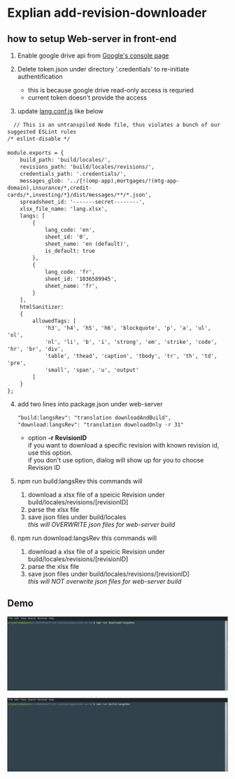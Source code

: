 # Explian add-revision-downloader  
  
## how to setup Web-server in front-end  
1. Enable google drive api from [Google's console page](https://console.developers.google.com/apis/dashboard)
  
2. Delete token.json under directory '.credentials' to re-initiate authentification  
    - this is because google drive read-only access is requried
    - current token doesn't provide the access
  
3. update [lang.conf.js](https://github.com/sijoonlee/explain/blob/master/lang.conf.js) like below
```
  // This is an untranspiled Node file, thus violates a bunch of our suggested ESLint rules
/* eslint-disable */

module.exports = {
    build_path: 'build/locales/',
    revisions_path: 'build/locales/revisions/',
    credentials_path: '.credentials/',
    messages_glob: '../{!(omp-app),mortgages/!(mtg-app-domain),insurance/*,credit-cards/*,investing/*}/dist/messages/**/*.json',
    spreadsheet_id: '-------secret--------',
    xlsx_file_name: 'lang.xlsx',
    langs: [
        {
            lang_code: 'en',
            sheet_id: '0',
            sheet_name: 'en (default)',
            is_default: true
        },
        {
            lang_code: 'fr',
            sheet_id: '1036589945',
            sheet_name: 'fr',
        }
    ],
    htmlSanitizer:
    {
        allowedTags: [ 
            'h3', 'h4', 'h5', 'h6', 'blockquote', 'p', 'a', 'ul', 'ol',
            'nl', 'li', 'b', 'i', 'strong', 'em', 'strike', 'code', 'hr', 'br', 'div',
            'table', 'thead', 'caption', 'tbody', 'tr', 'th', 'td', 'pre', 
            'small', 'span', 'u', 'output'
        ]
    }
};
```
4. add two lines into package.json under web-server  
    ```
    "build:langsRev": "translation downloadAndBuild",
    "download:langsRev": "translation downloadOnly -r 31"
    ```
    - option **-r** **RevisionID**  
    if you want to download a specific revision with known revision id, use this option.  
    if you don't use option, dialog will show up for you to choose Revision ID

5. npm run build:langsRev
    this commands will   
    1) download a xlsx file of a speicic Revision under build/locales/revisions/[revisionID]
    2) parse the xlsx file
    3) save json files under build/locales  
   *this will OVERWRITE json files for web-server build*

6. npm run download:langsRev
    this commands will   
    1) download a xlsx file of a speicic Revision under build/locales/revisions/[revisionID]
    2) parse the xlsx file
    3) save json files under build/locales/revisions/[revisionID]  
   *this will NOT overwrite json files for web-server build*

## Demo
<p align ="center"> 
  <img src = "https://github.com/sijoonlee/explain/blob/master/download_ex.gif" width = "700"/> 
</p>

<p align ="center"> 
  <img src = "https://github.com/sijoonlee/explain/blob/master/build_ex.gif" width = "700"/> 
</p>


